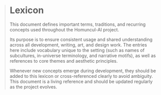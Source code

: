 ># Lexicon
> 
> This document defines important terms, traditions, and recurring concepts used throughout the Homuncul-AI project. 
> 
> Its purpose is to ensure consistent usage and shared understanding across all development, writing, art, and design work. The entries here include vocabulary unique to the setting (such as names of subcultures, in-universe terminology, and narrative motifs), as well as references to core themes and aesthetic principles. 
> 
> Whenever new concepts emerge during development, they should be added to this lexicon or cross-referenced clearly to avoid ambiguity. This document is a living reference and should be updated regularly as the project evolves.

